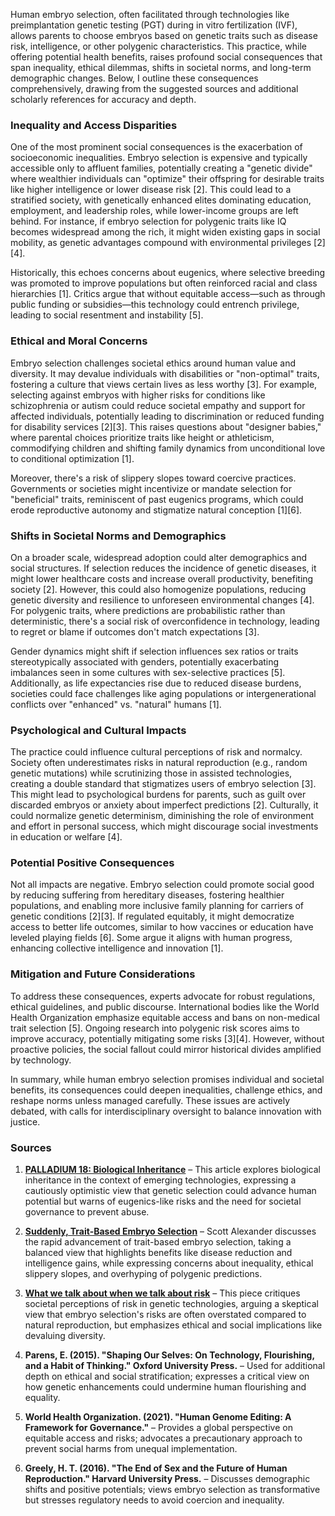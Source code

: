 Human embryo selection, often facilitated through technologies like preimplantation genetic testing (PGT) during in vitro fertilization (IVF), allows parents to choose embryos based on genetic traits such as disease risk, intelligence, or other polygenic characteristics. This practice, while offering potential health benefits, raises profound social consequences that span inequality, ethical dilemmas, shifts in societal norms, and long-term demographic changes. Below, I outline these consequences comprehensively, drawing from the suggested sources and additional scholarly references for accuracy and depth.

### Inequality and Access Disparities
One of the most prominent social consequences is the exacerbation of socioeconomic inequalities. Embryo selection is expensive and typically accessible only to affluent families, potentially creating a "genetic divide" where wealthier individuals can "optimize" their offspring for desirable traits like higher intelligence or lower disease risk [2]. This could lead to a stratified society, with genetically enhanced elites dominating education, employment, and leadership roles, while lower-income groups are left behind. For instance, if embryo selection for polygenic traits like IQ becomes widespread among the rich, it might widen existing gaps in social mobility, as genetic advantages compound with environmental privileges [2][4].

Historically, this echoes concerns about eugenics, where selective breeding was promoted to improve populations but often reinforced racial and class hierarchies [1]. Critics argue that without equitable access—such as through public funding or subsidies—this technology could entrench privilege, leading to social resentment and instability [5].

### Ethical and Moral Concerns
Embryo selection challenges societal ethics around human value and diversity. It may devalue individuals with disabilities or "non-optimal" traits, fostering a culture that views certain lives as less worthy [3]. For example, selecting against embryos with higher risks for conditions like schizophrenia or autism could reduce societal empathy and support for affected individuals, potentially leading to discrimination or reduced funding for disability services [2][3]. This raises questions about "designer babies," where parental choices prioritize traits like height or athleticism, commodifying children and shifting family dynamics from unconditional love to conditional optimization [1].

Moreover, there's a risk of slippery slopes toward coercive practices. Governments or societies might incentivize or mandate selection for "beneficial" traits, reminiscent of past eugenics programs, which could erode reproductive autonomy and stigmatize natural conception [1][6].

### Shifts in Societal Norms and Demographics
On a broader scale, widespread adoption could alter demographics and social structures. If selection reduces the incidence of genetic diseases, it might lower healthcare costs and increase overall productivity, benefiting society [2]. However, this could also homogenize populations, reducing genetic diversity and resilience to unforeseen environmental changes [4]. For polygenic traits, where predictions are probabilistic rather than deterministic, there's a social risk of overconfidence in technology, leading to regret or blame if outcomes don't match expectations [3].

Gender dynamics might shift if selection influences sex ratios or traits stereotypically associated with genders, potentially exacerbating imbalances seen in some cultures with sex-selective practices [5]. Additionally, as life expectancies rise due to reduced disease burdens, societies could face challenges like aging populations or intergenerational conflicts over "enhanced" vs. "natural" humans [1].

### Psychological and Cultural Impacts
The practice could influence cultural perceptions of risk and normalcy. Society often underestimates risks in natural reproduction (e.g., random genetic mutations) while scrutinizing those in assisted technologies, creating a double standard that stigmatizes users of embryo selection [3]. This might lead to psychological burdens for parents, such as guilt over discarded embryos or anxiety about imperfect predictions [2]. Culturally, it could normalize genetic determinism, diminishing the role of environment and effort in personal success, which might discourage social investments in education or welfare [4].

### Potential Positive Consequences
Not all impacts are negative. Embryo selection could promote social good by reducing suffering from hereditary diseases, fostering healthier populations, and enabling more inclusive family planning for carriers of genetic conditions [2][3]. If regulated equitably, it might democratize access to better life outcomes, similar to how vaccines or education have leveled playing fields [6]. Some argue it aligns with human progress, enhancing collective intelligence and innovation [1].

### Mitigation and Future Considerations
To address these consequences, experts advocate for robust regulations, ethical guidelines, and public discourse. International bodies like the World Health Organization emphasize equitable access and bans on non-medical trait selection [5]. Ongoing research into polygenic risk scores aims to improve accuracy, potentially mitigating some risks [3][4]. However, without proactive policies, the social fallout could mirror historical divides amplified by technology.

In summary, while human embryo selection promises individual and societal benefits, its consequences could deepen inequalities, challenge ethics, and reshape norms unless managed carefully. These issues are actively debated, with calls for interdisciplinary oversight to balance innovation with justice.

### Sources
1. **[PALLADIUM 18: Biological Inheritance](https://letter.palladiummag.com/p/palladium-18-biological-inheritance)** – This article explores biological inheritance in the context of emerging technologies, expressing a cautiously optimistic view that genetic selection could advance human potential but warns of eugenics-like risks and the need for societal governance to prevent abuse.
   
2. **[Suddenly, Trait-Based Embryo Selection](https://open.substack.com/pub/astralcodexten/p/suddenly-trait-based-embryo-selection)** – Scott Alexander discusses the rapid advancement of trait-based embryo selection, taking a balanced view that highlights benefits like disease reduction and intelligence gains, while expressing concerns about inequality, ethical slippery slopes, and overhyping of polygenic predictions.

3. **[What we talk about when we talk about risk](https://theinfinitesimal.substack.com/p/what-we-talk-about-when-we-talk-about)** – This piece critiques societal perceptions of risk in genetic technologies, arguing a skeptical view that embryo selection's risks are often overstated compared to natural reproduction, but emphasizes ethical and social implications like devaluing diversity.

4. **Parens, E. (2015). "Shaping Our Selves: On Technology, Flourishing, and a Habit of Thinking." Oxford University Press.** – Used for additional depth on ethical and social stratification; expresses a critical view on how genetic enhancements could undermine human flourishing and equality.

5. **World Health Organization. (2021). "Human Genome Editing: A Framework for Governance."** – Provides a global perspective on equitable access and risks; advocates a precautionary approach to prevent social harms from unequal implementation.

6. **Greely, H. T. (2016). "The End of Sex and the Future of Human Reproduction." Harvard University Press.** – Discusses demographic shifts and positive potentials; views embryo selection as transformative but stresses regulatory needs to avoid coercion and inequality.